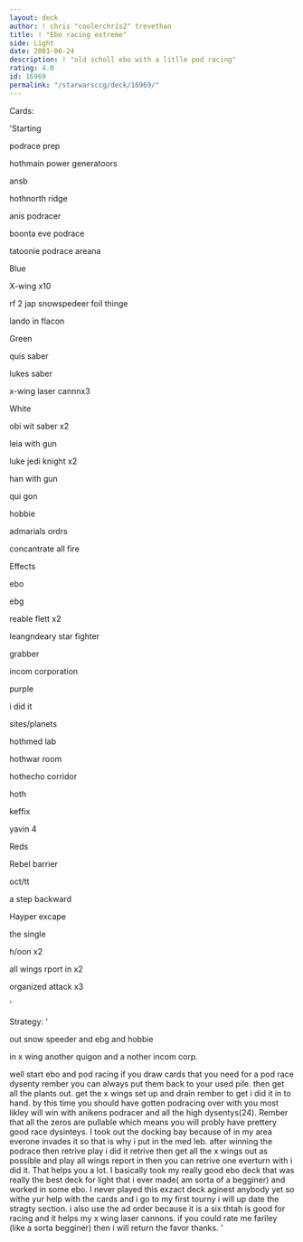 ```yaml
---
layout: deck
author: ! chris "coolerchris2" trevethan
title: ! "Ebo racing extreme"
side: Light
date: 2001-06-24
description: ! "old scholl ebo with a litlle pod racing"
rating: 4.0
id: 16969
permalink: "/starwarsccg/deck/16969/"
---
```

Cards: 

'Starting

podrace prep

hothmain power generatoors

ansb

hothnorth ridge

anis podracer

boonta eve podrace

tatoonie podrace areana


Blue

X-wing x10

rf 2 jap snowspedeer foil thinge

lando in flacon


Green

quis saber

lukes saber

x-wing laser cannnx3


White

obi wit saber x2

leia with gun

luke jedi knight x2

han with gun

qui gon

hobbie


admarials ordrs

concantrate all fire


Effects

ebo

ebg

reable flett x2

leangndeary star fighter

grabber

incom corporation


purple

i did it


sites/planets

hothmed lab

hothwar room

hothecho corridor

hoth

keffix 

yavin 4


Reds

Rebel barrier

oct/tt

a step backward

Hayper excape

the single

h/oon x2

all wings rport in x2

organized attack x3



'

Strategy: '

out snow speeder and ebg and hobbie

in x wing another quigon and a nother incom corp.


well start  ebo and pod racing if you draw cards that you need for a pod race dysenty rember you can always put them back to your used pile. then get all the plants out. get the x wings set up and drain rember to get i did it in to hand. by this time you should have gotten podracing over with you most likley will win with anikens podracer and all the high dysentys(24). Rember that all the zeros are pullable which means you will probly have prettery good race dysinteys. I took out the docking bay because of in my area everone invades it so that is why i put in the med leb. after winning the podrace then retrive play i did it retrive then get all the x wings out as possible and play all wings report in then you can retrive one everturn with i did it. That helps you a lot. I basically took my really good ebo deck that was really the best deck for light that i ever made( am sorta of a begginer) and worked in some ebo. I never played this exzact deck aginest anybody yet so withe yur help with the cards and i go to my first tourny i will up date the stragty section. i also use the ad order because it is a six thtah is  good for racing and it helps my x wing laser cannons. if you could rate me fariley (like a sorta begginer) then i will return the favor thanks.  '

